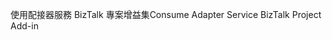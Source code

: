 <span data-ttu-id="5a030-101">使用配接器服務 BizTalk 專案增益集</span><span class="sxs-lookup"><span data-stu-id="5a030-101">Consume Adapter Service BizTalk Project Add-in</span></span>